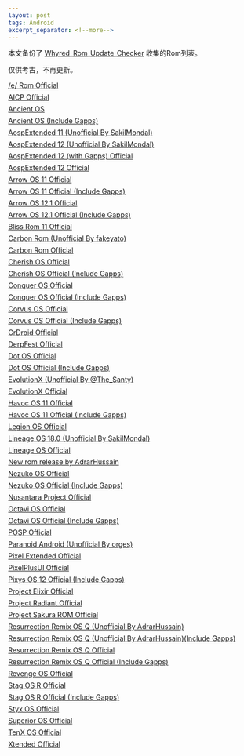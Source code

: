 ```yaml
---
layout: post
tags: Android
excerpt_separator: <!--more-->
---
```


<style>
  p.rom-item, .rom-info p {
    margin-block-start: 0.5em;
    margin-block-end: 0.5em;
  }
  .rom-info {
    display: none;
    font-size: 90%;
    border: 1px solid #bbb;
    padding: 0.5em;
    border-radius: 4px;
    overflow: overlay auto;
  }
  code {
    padding: 0;
  }
  pre.highlight {
    font-size: 100%;
  }
  .ri-android-line {
    vertical-align: bottom;
    font-size: 1.2em;
  }

</style>
<script>
  $(document).ready(function() {
    $(".rom-title").click(function() {
      var next_rom_info_obj = $(this).parents("p").next(".rom-info");
      if (next_rom_info_obj.css("display") == "none") {
        $(".rom-info:visible").slideUp();
        next_rom_info_obj.slideDown();
      } else {
        next_rom_info_obj.slideUp();
      };
    });
  });
</script>

本文备份了 [Whyred_Rom_Update_Checker](https://github.com/Pzqqt/Whyred_Rom_Update_Checker) 收集的Rom列表。

仅供考古，不再更新。

<!--more-->

<p class="rom-item">
    <i class="ri-android-line"></i>
    <a href="javascript:;" class="rom-title">/e/ Rom Official</a>
</p>
<div class="rom-info">
    <p><b>Changelog:</b>
    <a href="https://gitlab.e.foundation/e/os/releases/-/releases" target="_blank">https://gitlab.e.foundation/e/os/releases/-/releases</a></p>
    <p><b>Download:</b>
    <a href="https://images.ecloud.global/dev/whyred/e-1.4-r-20220923220394-dev-whyred.zip" target="_blank">e-1.4-r-20220923220394-dev-whyred.zip</a></p>
</div>
<p class="rom-item">
    <i class="ri-android-line"></i>
    <a href="javascript:;" class="rom-title">AICP Official</a>
</p>
<div class="rom-info">
    <p><b>Build version:</b> r-16.1</p>
    <p><b>Changelog:</b>
    <a href="https://dwnld.aicp-rom.com/device/whyred/WEEKLY/aicp_whyred_r-16.1-WEEKLY-20220630.zip.html" target="_blank">https://dwnld.aicp-rom.com/device/whyred/WEEKLY/aicp_whyred_r-16.1-WEEKLY-20220630.zip.html</a></p>
    <p><b>MD5:</b> <code>2d9494fcfe6b3d404524effd01a61cf80d72e866f4d647804bbecf72011c563c</code></p>
    <p><b>Download:</b>
    <a href="https://dwnld.aicp-rom.com/device/whyred/WEEKLY/aicp_whyred_r-16.1-WEEKLY-20220630.zip" target="_blank">aicp_whyred_r-16.1-WEEKLY-20220630.zip</a></p>
    <p><b>Size:</b> 840 MB</p>
</div>
<p class="rom-item">
    <i class="ri-android-line"></i>
    <a href="javascript:;" class="rom-title">Ancient OS</a>
</p>
<div class="rom-info">
    <p><b>MD5:</b> <code>33c38fe6183fbfe2bd7d55242574c9da</code></p>
    <p><b>Download:</b>
    <a href="https://sourceforge.net/projects/ancientrom/files/whyred/AncientOS-S-Shield-v6.2-whyred-Steel-20220209-2138-Vanilla.zip/download" target="_blank">AncientOS-S-Shield-v6.2-whyred-Steel-20220209-2138-Vanilla.zip</a></p>
    <p><b>Size:</b> 793.2 MB</p>
</div>
<p class="rom-item">
    <i class="ri-android-line"></i>
    <a href="javascript:;" class="rom-title">Ancient OS (Include Gapps)</a>
</p>
<div class="rom-info">
    <p><b>MD5:</b> <code>a153e7f4ffdca184ed158f5ca55942de</code></p>
    <p><b>Download:</b>
    <a href="https://sourceforge.net/projects/ancientrom/files/whyred/AncientOS-S-Shield-v6.2-whyred-Steel-20220210-2205-GApps.zip/download" target="_blank">AncientOS-S-Shield-v6.2-whyred-Steel-20220210-2205-GApps.zip</a></p>
    <p><b>Size:</b> 1323.6 MB</p>
</div>
<p class="rom-item">
    <i class="ri-android-line"></i>
    <a href="javascript:;" class="rom-title">AospExtended 11 (Unofficial By SakilMondal)</a>
</p>
<div class="rom-info">
    <p><b>MD5:</b> <code>fd8ee02274ca79061dbe8883e717a181</code></p>
    <p><b>Download:</b>
    <p><code>AospExtended-v8.7-whyred-OFFICIAL-20211201-2313.zip</code></p>
    <p><a href="https://www.pling.com/p/1423583/#files-panel">Pling</a> | <a href="https://www.pling.com/p/1423583/startdownload?file_id=1638388071&amp;file_name=AospExtended-v8.7-whyred-OFFICIAL-20211201-2313.zip&amp;file_type=application%2Fjava-archive&amp;file_size=1294665389">Direct</a></p></p>
    <p><b>Size:</b> 1234.69 MB</p>
</div>
<p class="rom-item">
    <i class="ri-android-line"></i>
    <a href="javascript:;" class="rom-title">AospExtended 12 (Unofficial By SakilMondal)</a>
</p>
<div class="rom-info">
    <p><b>MD5:</b> <code>0342fe62244b8cca9567a202602bcc71</code></p>
    <p><b>Download:</b>
    <p><code>AospExtended-v9.1-whyred-OFFICIAL-20220602-0933.zip</code></p>
    <p><a href="https://www.pling.com/p/1613676/#files-panel">Pling</a> | <a href="https://www.pling.com/p/1613676/startdownload?file_id=1654197190&amp;file_name=AospExtended-v9.1-whyred-OFFICIAL-20220602-0933.zip&amp;file_type=application%2Fjava-archive&amp;file_size=824713795">Direct</a></p></p>
    <p><b>Size:</b> 786.51 MB</p>
</div>
<p class="rom-item">
    <i class="ri-android-line"></i>
    <a href="javascript:;" class="rom-title">AospExtended 12 (with Gapps) Official</a>
</p>
<div class="rom-info">
    <p><b>MD5:</b> <code>4e731acddee36cd17687214b1e334f45</code></p>
    <p><b>Download:</b>
    <a href="https://api.aospextended.com/download/whyred/s_gapps/51ec33e251453d4b1ba96969b5ef7627a56a7f63aecf153c6e5402593ff35c52183e88f153daae7cb0ed32065d37555fec15d5" target="_blank">AospExtended-v9.0-whyred-OFFICIAL-20220216-1317.zip</a></p>
    <p><b>Size:</b> 1247.84 MB</p>
</div>
<p class="rom-item">
    <i class="ri-android-line"></i>
    <a href="javascript:;" class="rom-title">AospExtended 12 Official</a>
</p>
<div class="rom-info">
    <p><b>MD5:</b> <code>1f490336b6614b3799018ce6dcf6f0f0</code></p>
    <p><b>Download:</b>
    <a href="https://api.aospextended.com/download/whyred/s/51ec33e251453d4b1ba96969b5ef7627a56a7f63aecf153c6e5402593ff35c52183e88f153daae7cb0ed32065836575fec15d5" target="_blank">AospExtended-v9.0-whyred-OFFICIAL-20220216-1605.zip</a></p>
    <p><b>Size:</b> 782.63 MB</p>
</div>
<p class="rom-item">
    <i class="ri-android-line"></i>
    <a href="javascript:;" class="rom-title">Arrow OS 11 Official</a>
</p>
<div class="rom-info">
    <p><b>Build version:</b> v11.0</p>
    <p><b>Changelog:</b>
    <div class="highlight"><pre class="highlight"># Device side changes
• Switched to AOSP WFD
• Upstream kernel to 4.4.283
• Drop perfd blobs
• Fixed nightlight
• Cleanup useless blobs
• Misc changes
# Source changelog
https://arrowos.net/changelog.php</pre></div></p>
    <p><b>SHA256:</b> <code>a29a490e18261443e64ce2565ca9b6e0e508586306e3421fd208cfe51b1aab86</code></p>
    <p><b>Download:</b>
    <a href="https://arrowos.net/download/whyred" target="_blank">Arrow-v11.0-whyred-OFFICIAL-20220921-VANILLA.zip</a></p>
    <p><b>Size:</b> 838.23 MB</p>
</div>
<p class="rom-item">
    <i class="ri-android-line"></i>
    <a href="javascript:;" class="rom-title">Arrow OS 11 Official (Include Gapps)</a>
</p>
<div class="rom-info">
    <p><b>Build version:</b> v11.0</p>
    <p><b>Changelog:</b>
    <div class="highlight"><pre class="highlight"># Device side changes
• Switched to AOSP WFD
• Upstream kernel to 4.4.283
• Drop perfd blobs
• Fixed nightlight
• Cleanup useless blobs
• Misc changes
# Source changelog
https://arrowos.net/changelog.php</pre></div></p>
    <p><b>SHA256:</b> <code>389e3539deba6db5b72678d9a65dfe69c0c49415e9a35730ff9ded85840c49fe</code></p>
    <p><b>Download:</b>
    <a href="https://arrowos.net/download/whyred" target="_blank">Arrow-v11.0-whyred-OFFICIAL-20220921-GAPPS.zip</a></p>
    <p><b>Size:</b> 1161.31 MB</p>
</div>
<p class="rom-item">
    <i class="ri-android-line"></i>
    <a href="javascript:;" class="rom-title">Arrow OS 12.1 Official</a>
</p>
<div class="rom-info">
    <p><b>Build version:</b> v12.1</p>
    <p><b>Changelog:</b>
    <div class="highlight"><pre class="highlight"># Device side changes
- Bluetooth HOTFIX build
# Source changelog
https://arrowos.net/changelog.php</pre></div></p>
    <p><b>SHA256:</b> <code>a5f193957c923e6fe4326b8a5ea7a8388b8d371a32fff7e70a457b2c0ad72dc6</code></p>
    <p><b>Download:</b>
    <a href="https://arrowos.net/download/whyred" target="_blank">Arrow-v12.1-whyred-OFFICIAL-20220927-VANILLA.zip</a></p>
    <p><b>Size:</b> 781.14 MB</p>
</div>
<p class="rom-item">
    <i class="ri-android-line"></i>
    <a href="javascript:;" class="rom-title">Arrow OS 12.1 Official (Include Gapps)</a>
</p>
<div class="rom-info">
    <p><b>Build version:</b> v12.1</p>
    <p><b>Changelog:</b>
    <div class="highlight"><pre class="highlight"># Device side changes
- Bluetooth HOTFIX build
# Source changelog
https://arrowos.net/changelog.php</pre></div></p>
    <p><b>SHA256:</b> <code>d8e6b46676b9301a1b1539c00a577660681012fb5babb2f4703147b8e71c5a2f</code></p>
    <p><b>Download:</b>
    <a href="https://arrowos.net/download/whyred" target="_blank">Arrow-v12.1-whyred-OFFICIAL-20220927-GAPPS.zip</a></p>
    <p><b>Size:</b> 1104.62 MB</p>
</div>
<p class="rom-item">
    <i class="ri-android-line"></i>
    <a href="javascript:;" class="rom-title">Bliss Rom 11 Official</a>
</p>
<div class="rom-info">
    <p><b>MD5:</b> <code>d99ed42c3ac291eb67c671ec396ab1e5</code></p>
    <p><b>Download:</b>
    <a href="https://sourceforge.net/projects/blissroms/files/R/whyred/Bliss-v14.5-whyred-OFFICIAL-vanilla-20210731.zip/download" target="_blank">Bliss-v14.5-whyred-OFFICIAL-vanilla-20210731.zip</a></p>
    <p><b>Size:</b> 804.2 MB</p>
</div>
<p class="rom-item">
    <i class="ri-android-line"></i>
    <a href="javascript:;" class="rom-title">Carbon Rom (Unofficial By fakeyato)</a>
</p>
<div class="rom-info">
    <p><b>MD5:</b> <code>3f18700e80e08bd59f2e5504b6fc7b29</code></p>
    <p><b>Download:</b>
    <a href="https://sourceforge.net/projects/fakecarbon/files/carbon/CARBON-CR-9.0-R-FAKE-whyred-20210701-1248.zip/download" target="_blank">CARBON-CR-9.0-R-FAKE-whyred-20210701-1248.zip</a></p>
    <p><b>Size:</b> 718.9 MB</p>
</div>
<p class="rom-item">
    <i class="ri-android-line"></i>
    <a href="javascript:;" class="rom-title">Carbon Rom Official</a>
</p>
<div class="rom-info">
    <p><b>Build type:</b> weekly</p>
    <p><b>MD5:</b> <code>7df91aef098c70a42ba335d563072b55</code></p>
    <p><b>Download:</b>
    <a href="https://mirrorbits.carbonrom.org/whyred/CARBON-CR-9.0-R-WEEKLY-whyred-20220728-1528.zip" target="_blank">CARBON-CR-9.0-R-WEEKLY-whyred-20220728-1528.zip</a></p>
    <p><b>Size:</b> 794.14 MB</p>
</div>
<p class="rom-item">
    <i class="ri-android-line"></i>
    <a href="javascript:;" class="rom-title">Cherish OS Official</a>
</p>
<div class="rom-info">
    <p><b>MD5:</b> <code>245b41bd0652b63ba32cae0fd21ed480</code></p>
    <p><b>Download:</b>
    <p><code>Cherish-OS-v3.6-20220410-1703-whyred-OFFICIAL-Vanilla.zip</code></p>
    <p><a href="https://www.pling.com/p/1460395/#files-panel">Pling</a> | <a href="https://www.pling.com/p/1460395/startdownload?file_id=1649616435&amp;file_name=Cherish-OS-v3.6-20220410-1703-whyred-OFFICIAL-Vanilla.zip&amp;file_type=application%2Fjava-archive&amp;file_size=908737515">Direct</a></p></p>
    <p><b>Size:</b> 866.64 MB</p>
</div>
<p class="rom-item">
    <i class="ri-android-line"></i>
    <a href="javascript:;" class="rom-title">Cherish OS Official (Include Gapps)</a>
</p>
<div class="rom-info">
    <p><b>MD5:</b> <code>282b6944a42948fe93be893708d64e1a</code></p>
    <p><b>Download:</b>
    <p><code>Cherish-OS-v3-20220410180618.6-20220410-1509-whyred-OFFICIAL-GApps.zip</code></p>
    <p><a href="https://www.pling.com/p/1460395/#files-panel">Pling</a> | <a href="https://www.pling.com/p/1460395/startdownload?file_id=1649614464&amp;file_name=Cherish-OS-v3-20220410180618.6-20220410-1509-whyred-OFFICIAL-GApps.zip&amp;file_type=application%2Fjava-archive&amp;file_size=1491303802">Direct</a></p></p>
    <p><b>Size:</b> 1422.22 MB</p>
</div>
<p class="rom-item">
    <i class="ri-android-line"></i>
    <a href="javascript:;" class="rom-title">Conquer OS Official</a>
</p>
<div class="rom-info">
    <p><b>MD5:</b> <code>5d06b2c8ea2adf5e697dfe78639032d5</code></p>
    <p><b>Download:</b>
    <a href="https://sourceforge.net/projects/conqueros/files/Eleven/stable/whyred/conquerOS-4.7-whyred-20210921-1532-OFFICIAL-vanilla.zip/download" target="_blank">conquerOS-4.7-whyred-20210921-1532-OFFICIAL-vanilla.zip</a></p>
    <p><b>Size:</b> 812.4 MB</p>
</div>
<p class="rom-item">
    <i class="ri-android-line"></i>
    <a href="javascript:;" class="rom-title">Conquer OS Official (Include Gapps)</a>
</p>
<div class="rom-info">
    <p><b>MD5:</b> <code>4a5e38e04a67e175a40b038f51e49ead</code></p>
    <p><b>Download:</b>
    <a href="https://sourceforge.net/projects/conqueros/files/Eleven/stable/whyred/conquerOS-4.7-whyred-20210921-1553-OFFICIAL-gapps.zip/download" target="_blank">conquerOS-4.7-whyred-20210921-1553-OFFICIAL-gapps.zip</a></p>
    <p><b>Size:</b> 1256.9 MB</p>
</div>
<p class="rom-item">
    <i class="ri-android-line"></i>
    <a href="javascript:;" class="rom-title">Corvus OS Official</a>
</p>
<div class="rom-info">
    <p><b>Download:</b>
    <a href="https://ota.corvusrom.com/whyred/vanilla/Corvus_vS4.0-Leviathan-whyred-Official-1647.zip" target="_blank">Corvus_vS4.0-Leviathan-whyred-Official-1647.zip</a></p>
    <p><b>Size:</b> 850.57MB</p>
</div>
<p class="rom-item">
    <i class="ri-android-line"></i>
    <a href="javascript:;" class="rom-title">Corvus OS Official (Include Gapps)</a>
</p>
<div class="rom-info">
    <p><b>Download:</b>
    <a href="https://ota.corvusrom.com/whyred/gapps/Corvus_vS4.0-Leviathan-whyred-Gapps-Official-1020.zip" target="_blank">Corvus_vS4.0-Leviathan-whyred-Gapps-Official-1020.zip</a></p>
    <p><b>Size:</b> 1.32GB</p>
</div>
<p class="rom-item">
    <i class="ri-android-line"></i>
    <a href="javascript:;" class="rom-title">CrDroid Official</a>
</p>
<div class="rom-info">
    <p><b>MD5:</b> <code>4b420247ee8230b2bc73a84a92c4bf7d</code></p>
    <p><b>Download:</b>
    <a href="https://sourceforge.net/projects/crdroid/files/whyred/7.x/crDroidAndroid-11.0-20211002-whyred-v7.10.zip/download" target="_blank">crDroidAndroid-11.0-20211002-whyred-v7.10.zip</a></p>
    <p><b>Size:</b> 850.6 MB</p>
</div>
<p class="rom-item">
    <i class="ri-android-line"></i>
    <a href="javascript:;" class="rom-title">DerpFest Official</a>
</p>
<div class="rom-info">
    <p><b>MD5:</b> <code>d3890fe0f0f152692dfa80ba1c8dd530</code></p>
    <p><b>Download:</b>
    <a href="https://sourceforge.net/projects/derpfest/files/whyred/DerpFest-12-Official-Shinju-whyred-20220822.zip/download" target="_blank">DerpFest-12-Official-Shinju-whyred-20220822.zip</a></p>
    <p><b>Size:</b> 1489.5 MB</p>
</div>
<p class="rom-item">
    <i class="ri-android-line"></i>
    <a href="javascript:;" class="rom-title">Dot OS Official</a>
</p>
<div class="rom-info">
    <p><b>Build version:</b> v5.1.3</p>
    <p><b>MD5:</b> <code>cc053fb1a362412c3f25758257226f1b</code></p>
    <p><b>Download:</b>
    <p><code>dotOS-R-v5.1.3-whyred-OFFICIAL-20210810-2327.zip</code></p>
    <p><a href="https://downloads.droidontime.com/dot11/whyred/vanilla/dotOS-R-v5.1.3-whyred-OFFICIAL-20210810-2327.zip">Official</a> | <a href="https://sourceforge.net/projects/dotos-downloads/files/dot11/whyred/vanilla/dotOS-R-v5.1.3-whyred-OFFICIAL-20210810-2327.zip/download">SourceForge</a></p></p>
    <p><b>Size:</b> 739.52 MB</p>
</div>
<p class="rom-item">
    <i class="ri-android-line"></i>
    <a href="javascript:;" class="rom-title">Dot OS Official (Include Gapps)</a>
</p>
<div class="rom-info">
    <p><b>Build version:</b> v5.1.3</p>
    <p><b>MD5:</b> <code>a21ff54d5378c0800420cd1e944c1c33</code></p>
    <p><b>Download:</b>
    <p><code>dotOS-R-v5.1.3-whyred-GAPPS-20210811-0023.zip</code></p>
    <p><a href="https://downloads.droidontime.com/dot11/whyred/gapps/dotOS-R-v5.1.3-whyred-GAPPS-20210811-0023.zip">Official</a> | <a href="https://sourceforge.net/projects/dotos-downloads/files/dot11/whyred/gapps/dotOS-R-v5.1.3-whyred-GAPPS-20210811-0023.zip/download">SourceForge</a></p></p>
    <p><b>Size:</b> 1153.76 MB</p>
</div>
<p class="rom-item">
    <i class="ri-android-line"></i>
    <a href="javascript:;" class="rom-title">EvolutionX (Unofficial By @The_Santy)</a>
</p>
<div class="rom-info">
    <p><b>MD5:</b> <code>817778a3180fc2ed86d0bc61a16b0700</code></p>
    <p><b>Download:</b>
    <p><code>evolution-whyred-ota-sq3a.220705.004-08090814.zip</code></p>
    <p><a href="https://www.pling.com/p/1545610/#files-panel">Pling</a> | <a href="https://www.pling.com/p/1545610/startdownload?file_id=1660031285&amp;file_name=evolution-whyred-ota-sq3a.220705.004-08090814.zip&amp;file_type=application%2Fjava-archive&amp;file_size=1505297200">Direct</a></p></p>
    <p><b>Size:</b> 1435.56 MB</p>
</div>
<p class="rom-item">
    <i class="ri-android-line"></i>
    <a href="javascript:;" class="rom-title">EvolutionX Official</a>
</p>
<div class="rom-info">
    <p><b>Changelog:</b>
    <a href="https://raw.githubusercontent.com/Evolution-X-Devices/official_devices/master/changelogs/whyred/evolution_whyred-ota-sq3a.220705.004-09011242.zip.txt" target="_blank">https://raw.githubusercontent.com/Evolution-X-Devices/official_devices/master/changelogs/whyred/evolution_whyred-ota-sq3a.220705.004-09011242.zip.txt</a></p>
    <p><b>MD5:</b> <code>3aa421cb6745ef2dff97d34aa6d369a3</code></p>
    <p><b>Download:</b>
    <a href="https://sourceforge.net/projects/evolution-x/files/whyred/evolution_whyred-ota-sq3a.220705.004-09011242.zip/download" target="_blank">evolution_whyred-ota-sq3a.220705.004-09011242.zip</a></p>
    <p><b>Size:</b> 1526.2 MB</p>
</div>
<p class="rom-item">
    <i class="ri-android-line"></i>
    <a href="javascript:;" class="rom-title">Havoc OS 11 Official</a>
</p>
<div class="rom-info">
    <p><b>Build version:</b> 4.8</p>
    <p><b>MD5:</b> <code>7c44a09c96ecf55913d839a8479e24b9</code></p>
    <p><b>Download:</b>
    <a href="https://download.havoc-os.com/whyred/Havoc-OS-v4.8-20210811-whyred-Official.zip" target="_blank">Havoc-OS-v4.8-20210811-whyred-Official.zip</a></p>
    <p><b>Size:</b> 774.9 MB</p>
</div>
<p class="rom-item">
    <i class="ri-android-line"></i>
    <a href="javascript:;" class="rom-title">Havoc OS 11 Official (Include Gapps)</a>
</p>
<div class="rom-info">
    <p><b>Build version:</b> 4.8</p>
    <p><b>MD5:</b> <code>393ad10e2b3f5565d80a51c0575c7507</code></p>
    <p><b>Download:</b>
    <a href="https://download.havoc-os.com/whyred/Havoc-OS-v4.8-20210810-whyred-Official-GApps.zip" target="_blank">Havoc-OS-v4.8-20210810-whyred-Official-GApps.zip</a></p>
    <p><b>Size:</b> 1285.4 MB</p>
</div>
<p class="rom-item">
    <i class="ri-android-line"></i>
    <a href="javascript:;" class="rom-title">Legion OS Official</a>
</p>
<div class="rom-info">
    <p><b>MD5:</b> <code>82cb01bfdf85d7c0a636d694b0fa19f9</code></p>
    <p><b>Download:</b>
    <a href="https://sourceforge.net/projects/legionrom/files/whyred/LegionOS-v3.8-whyred-20210409-OFFICIAL-VANILLA.zip/download" target="_blank">LegionOS-v3.8-whyred-20210409-OFFICIAL-VANILLA.zip</a></p>
    <p><b>Size:</b> 893.9 MB</p>
</div>
<p class="rom-item">
    <i class="ri-android-line"></i>
    <a href="javascript:;" class="rom-title">Lineage OS 18.0 (Unofficial By SakilMondal)</a>
</p>
<div class="rom-info">
    <p><b>MD5:</b> <code>71a61d0f6eb56033a7f50d0f54d7f4c4</code></p>
    <p><b>Download:</b>
    <p><code>lineage-18.1-FORK-GAPPS-20220624-0901-whyred.zip</code></p>
    <p><a href="https://www.pling.com/p/1422431/#files-panel">Pling</a> | <a href="https://www.pling.com/p/1422431/startdownload?file_id=1656099556&amp;file_name=lineage-18.1-FORK-GAPPS-20220624-0901-whyred.zip&amp;file_type=application%2Fjava-archive&amp;file_size=1202976037">Direct</a></p></p>
    <p><b>Size:</b> 1147.25 MB</p>
</div>
<p class="rom-item">
    <i class="ri-android-line"></i>
    <a href="javascript:;" class="rom-title">Lineage OS Official</a>
</p>
<div class="rom-info">
    <p><b>Build type:</b> nightly</p>
    <p><b>Build version:</b> 18.1</p>
    <p><b>Changelog:</b>
    <a href="https://download.lineageos.org/whyred/changes/" target="_blank">https://download.lineageos.org/whyred/changes/</a></p>
    <p><b>SHA1:</b> <code>6a23730c7730631758a380c468ccd133cf4d60e2</code></p>
    <p><b>SHA256:</b> <code>edef27c61d97715460fff8f5984e622dda1a6f4066ae3406018eee7bb6c68ee2</code></p>
    <p><b>Download:</b>
    <a href="https://mirrorbits.lineageos.org/full/whyred/20220926/lineage-18.1-20220926-nightly-whyred-signed.zip" target="_blank">lineage-18.1-20220926-nightly-whyred-signed.zip</a></p>
    <p><b>Size:</b> 729.14 MB</p>
</div>
<p class="rom-item">
    <i class="ri-android-line"></i>
    <a href="javascript:;" class="rom-title">New rom release by AdrarHussain</a>
</p>
<div class="rom-info">
    <p><b>MD5:</b> <code>056ef2f8c1cb590e04867c0896e554ea</code></p>
    <p><b>Download:</b>
    <p><code>Spark-vFlare-whyred-Unofficial-gapps-20210726.zip</code></p>
    <p><a href="https://www.pling.com/p/1459808/#files-panel">Pling</a> | <a href="https://www.pling.com/p/1459808/startdownload?file_id=1627443989&amp;file_name=Spark-vFlare-whyred-Unofficial-gapps-20210726.zip&amp;file_type=application%2Fjava-archive&amp;file_size=1223134741">Direct</a></p></p>
    <p><b>Size:</b> 1166.47 MB</p>
</div>
<p class="rom-item">
    <i class="ri-android-line"></i>
    <a href="javascript:;" class="rom-title">Nezuko OS Official</a>
</p>
<div class="rom-info">
    <p><b>MD5:</b> <code>7126256417bf9b65726c9f39ab98de5a</code></p>
    <p><b>Download:</b>
    <a href="https://sourceforge.net/projects/nezukoos/files/Whyred/Vanilla/NezukoOS-1.4-VANILLA-whyred-20210717-1505-OFFICIAL.zip/download" target="_blank">NezukoOS-1.4-VANILLA-whyred-20210717-1505-OFFICIAL.zip</a></p>
    <p><b>Size:</b> 731.4 MB</p>
</div>
<p class="rom-item">
    <i class="ri-android-line"></i>
    <a href="javascript:;" class="rom-title">Nezuko OS Official (Include Gapps)</a>
</p>
<div class="rom-info">
    <p><b>MD5:</b> <code>834e24bb7da3e07db708190755270380</code></p>
    <p><b>Download:</b>
    <a href="https://sourceforge.net/projects/nezukoos/files/Whyred/Gapps/NezukoOS-1.4-GAPPS-whyred-20210717-1557-OFFICIAL.zip/download" target="_blank">NezukoOS-1.4-GAPPS-whyred-20210717-1557-OFFICIAL.zip</a></p>
    <p><b>Size:</b> 1142.1 MB</p>
</div>
<p class="rom-item">
    <i class="ri-android-line"></i>
    <a href="javascript:;" class="rom-title">Nusantara Project Official</a>
</p>
<div class="rom-info">
    <p><b>MD5:</b> <code>672d047afc86b7c213207a55c41d300d</code></p>
    <p><b>Download:</b>
    <p><code>Nusantara-v4.4-12L-whyred-15042022-OFFICIAL-1615.zip</code></p>
    <p><a href="https://www.pling.com/p/1422405/#files-panel">Pling</a> | <a href="https://www.pling.com/p/1422405/startdownload?file_id=1650100208&amp;file_name=Nusantara-v4.4-12L-whyred-15042022-OFFICIAL-1615.zip&amp;file_type=application%2Fjava-archive&amp;file_size=820625217">Direct</a></p></p>
    <p><b>Size:</b> 782.61 MB</p>
</div>
<p class="rom-item">
    <i class="ri-android-line"></i>
    <a href="javascript:;" class="rom-title">Octavi OS Official</a>
</p>
<div class="rom-info">
    <p><b>Download:</b>
    <p><code>OctaviOS-v3.3-whyred-20220122-1949-VANILLA-OFFICIAL.zip</code></p>
    <p><a href="https://www.pling.com/p/1620047/#files-panel">Pling</a> | <a href="https://downloads.octavi-os.com/whyred/OctaviOS-v3.3-whyred-20220122-1949-VANILLA-OFFICIAL.zip">Direct</a></p></p>
    <p><b>Size:</b> 0.02 MB</p>
</div>
<p class="rom-item">
    <i class="ri-android-line"></i>
    <a href="javascript:;" class="rom-title">Octavi OS Official (Include Gapps)</a>
</p>
<div class="rom-info">
    <p><b>Download:</b>
    <p><code>OctaviOS-v3.3-whyred-20220122-1909-GAPPS-OFFICIAL.zip.zip</code></p>
    <p><a href="https://www.pling.com/p/1620047/#files-panel">Pling</a> | <a href="https://downloads.octavi-os.com/whyred/OctaviOS-v3.3-whyred-20220122-1909-GAPPS-OFFICIAL.zip.zip">Direct</a></p></p>
    <p><b>Size:</b> 0.02 MB</p>
</div>
<p class="rom-item">
    <i class="ri-android-line"></i>
    <a href="javascript:;" class="rom-title">POSP Official</a>
</p>
<div class="rom-info">
    <p><b>Build version:</b> v4.2.3</p>
    <p><b>Download:</b>
    <a href="https://github.com/PotatoDevices/device_xiaomi_whyred/releases/download/4.2.3/potato_whyred-11-20210910-dumaloo.v4.2.3%2B20.Crispy.zip" target="_blank">potato_whyred-11-20210910-dumaloo.v4.2.3+20.Crispy.zip</a></p>
</div>
<p class="rom-item">
    <i class="ri-android-line"></i>
    <a href="javascript:;" class="rom-title">Paranoid Android (Unofficial By orges)</a>
</p>
<div class="rom-info">
    <p><b>MD5:</b> <code>0340bd1acea121f971358c8055ccfa99</code></p>
    <p><b>Download:</b>
    <a href="https://sourceforge.net/projects/aospa-whyred/files/pa-ruby-1-whyred-20210822-release.zip/download" target="_blank">pa-ruby-1-whyred-20210822-release.zip</a></p>
    <p><b>Size:</b> 935.9 MB</p>
</div>
<p class="rom-item">
    <i class="ri-android-line"></i>
    <a href="javascript:;" class="rom-title">Pixel Extended Official</a>
</p>
<div class="rom-info">
    <p><b>MD5:</b> <code>2541900f8c377cfcedcfc29a950e849f</code></p>
    <p><b>Download:</b>
    <a href="https://sourceforge.net/projects/pixelextended/files/whyred/PixelExtended_whyred-12.1-20220415-1252-OFFICIAL.zip/download" target="_blank">PixelExtended_whyred-12.1-20220415-1252-OFFICIAL.zip</a></p>
    <p><b>Size:</b> 1584.0 MB</p>
</div>
<p class="rom-item">
    <i class="ri-android-line"></i>
    <a href="javascript:;" class="rom-title">PixelPlusUI Official</a>
</p>
<div class="rom-info">
    <p><b>Download:</b>
    <p><code>PixelPlusUI_4.2_whyred-12.0-20220217-0845-OFFICIAL.zip</code></p>
    <p><a href="https://www.pling.com/p/1513365/#files-panel">Pling</a> | <a href="https://download.ppui.site/eleven/whyred/PixelPlusUI_4.2_whyred-12.0-20220217-0845-OFFICIAL.zip">Direct</a></p></p>
    <p><b>Size:</b> 1392.02 MB</p>
</div>
<p class="rom-item">
    <i class="ri-android-line"></i>
    <a href="javascript:;" class="rom-title">Pixys OS 12 Official (Include Gapps)</a>
</p>
<div class="rom-info">
    <p><b>Build version:</b> v5.1.5</p>
    <p><b>MD5:</b> <code>5b33c09ace69a621ff97d80ca3c3e00b</code></p>
    <p><b>Download:</b>
    <a href="https://pixysos.com/whyred/twelve/PixysOS-v5.1.5-GAPPS-whyred-OFFICIAL-20220820-181505.zip" target="_blank">PixysOS-v5.1.5-GAPPS-whyred-OFFICIAL-20220820-181505.zip</a></p>
    <p><b>Size:</b> 1.41 GB</p>
</div>
<p class="rom-item">
    <i class="ri-android-line"></i>
    <a href="javascript:;" class="rom-title">Project Elixir Official</a>
</p>
<div class="rom-info">
    <p><b>Download:</b>
    <p><code>ProjectElixir_1.5_whyred-12.0-20220312-1339-OFFICIAL.zip</code></p>
    <p><a href="https://www.pling.com/p/1673869/#files-panel">Pling</a> | <a href="https://downloads.projectelixiros.com/twelve/whyred/ProjectElixir_1.5_whyred-12.0-20220312-1339-OFFICIAL.zip">Direct</a></p></p>
    <p><b>Size:</b> 1401.21 MB</p>
</div>
<p class="rom-item">
    <i class="ri-android-line"></i>
    <a href="javascript:;" class="rom-title">Project Radiant Official</a>
</p>
<div class="rom-info">
    <p><b>MD5:</b> <code>91ebeac089c55b65378cff115f07525f</code></p>
    <p><b>Download:</b>
    <a href="https://sourceforge.net/projects/projectradiant/files/twelve/whyred/ProjectRadiant-12.0.2-HOTFIX-OFFICIAL-whyred-20220214-gapps.zip/download" target="_blank">ProjectRadiant-12.0.2-HOTFIX-OFFICIAL-whyred-20220214-gapps.zip</a></p>
    <p><b>Size:</b> 1372.9 MB</p>
</div>
<p class="rom-item">
    <i class="ri-android-line"></i>
    <a href="javascript:;" class="rom-title">Project Sakura ROM Official</a>
</p>
<div class="rom-info">
    <p><b>MD5:</b> <code>c977ff8f72335dba55209e13f34d841e</code></p>
    <p><b>Download:</b>
    <a href="https://sourceforge.net/projects/projectsakura/files/whyred/ProjectSakura-5.2-VANILLA-20210926-0507-whyred-OFFICIAL.zip/download" target="_blank">ProjectSakura-5.2-VANILLA-20210926-0507-whyred-OFFICIAL.zip</a></p>
    <p><b>Size:</b> 884.3 MB</p>
</div>
<p class="rom-item">
    <i class="ri-android-line"></i>
    <a href="javascript:;" class="rom-title">Resurrection Remix OS Q (Unofficial By AdrarHussain)</a>
</p>
<div class="rom-info">
    <p><b>MD5:</b> <code>95ca24701570c4f88412e4dab930d4f6</code></p>
    <p><b>Download:</b>
    <p><code>RROS-Q-8.6.9-20210516-whyred-Vanilla-Official.zip</code></p>
    <p><a href="https://www.pling.com/p/1459808/#files-panel">Pling</a> | <a href="https://www.pling.com/p/1459808/startdownload?file_id=1621258190&amp;file_name=RROS-Q-8.6.9-20210516-whyred-Vanilla-Official.zip&amp;file_type=application%2Fjava-archive&amp;file_size=973462195">Direct</a></p></p>
    <p><b>Size:</b> 928.37 MB</p>
</div>
<p class="rom-item">
    <i class="ri-android-line"></i>
    <a href="javascript:;" class="rom-title">Resurrection Remix OS Q (Unofficial By AdrarHussain)(Include Gapps)</a>
</p>
<div class="rom-info">
    <p><b>MD5:</b> <code>8423ab025c9ab9552a33c5aed9a5ad9b</code></p>
    <p><b>Download:</b>
    <p><code>RROS-Q-8.6.9-20210517-whyred-Gapps-Official.zip</code></p>
    <p><a href="https://www.pling.com/p/1459808/#files-panel">Pling</a> | <a href="https://www.pling.com/p/1459808/startdownload?file_id=1621258171&amp;file_name=RROS-Q-8.6.9-20210517-whyred-Gapps-Official.zip&amp;file_type=application%2Fjava-archive&amp;file_size=1154741413">Direct</a></p></p>
    <p><b>Size:</b> 1101.25 MB</p>
</div>
<p class="rom-item">
    <i class="ri-android-line"></i>
    <a href="javascript:;" class="rom-title">Resurrection Remix OS Q Official</a>
</p>
<div class="rom-info">
    <p><b>MD5:</b> <code>135a2bfcce7512a1af11b5ec131bd87d</code></p>
    <p><b>Download:</b>
    <a href="https://sourceforge.net/projects/resurrectionremix-ten/files/whyred/RROS-Q-8.7.3-20210924-whyred-vanilla-Official.zip/download" target="_blank">RROS-Q-8.7.3-20210924-whyred-vanilla-Official.zip</a></p>
    <p><b>Size:</b> 978.3 MB</p>
</div>
<p class="rom-item">
    <i class="ri-android-line"></i>
    <a href="javascript:;" class="rom-title">Resurrection Remix OS Q Official (Include Gapps)</a>
</p>
<div class="rom-info">
    <p><b>MD5:</b> <code>bb89c756c0ea87306d2c4a8ec57492cb</code></p>
    <p><b>Download:</b>
    <a href="https://sourceforge.net/projects/resurrectionremix-ten/files/whyred/RROS-Q-8.7.3-20210924-whyred-gapps-Official.zip/download" target="_blank">RROS-Q-8.7.3-20210924-whyred-gapps-Official.zip</a></p>
    <p><b>Size:</b> 1184.9 MB</p>
</div>
<p class="rom-item">
    <i class="ri-android-line"></i>
    <a href="javascript:;" class="rom-title">Revenge OS Official</a>
</p>
<div class="rom-info">
    <p><b>Build version:</b> 4.1</p>
    <p><b>Changelog:</b>
    <div class="highlight"><pre class="highlight">Rebased device tree to latest lineage
Switch to AOSP WFD
Dex2oat optimization
Switch to LED AIDL qti vibrator
Switch to SnapCamera
Some update on kernel</pre></div></p>
    <p><b>MD5:</b> <code>e39fae94771893d054683b03547e73fe</code></p>
    <p><b>Download:</b>
    <a href="https://sourceforge.net/projects/revengeos/files/whyred/RevengeOS-4.1-R-OFFICIAL-whyred-20210921-2100.zip" target="_blank">RevengeOS-4.1-R-OFFICIAL-whyred-20210921-2100.zip</a></p>
    <p><b>Size:</b> 770.8 MB</p>
</div>
<p class="rom-item">
    <i class="ri-android-line"></i>
    <a href="javascript:;" class="rom-title">Stag OS R Official</a>
</p>
<div class="rom-info">
    <p><b>MD5:</b> <code>c5c42d923670df289208090425e9e6a5</code></p>
    <p><b>Download:</b>
    <p><code>StagOS-whyred-11.0.R1-OFFICIAL-Pristine-20210210-0519.zip</code></p>
    <p><a href="https://sourceforge.net/projects/stagos-11/files/whyred/StagOS-whyred-11.0.R1-OFFICIAL-Pristine-20210210-0519.zip/download">SourceForge</a> | <a href="https://releases.stag-os.workers.dev/whyred/StagOS-whyred-11.0.R1-OFFICIAL-Pristine-20210210-0519.zip">Mirror</a></p></p>
    <p><b>Size:</b> 839.3 MB</p>
</div>
<p class="rom-item">
    <i class="ri-android-line"></i>
    <a href="javascript:;" class="rom-title">Stag OS R Official (Include Gapps)</a>
</p>
<div class="rom-info">
    <p><b>MD5:</b> <code>5daf717dc51371e549d42905027ec5ce</code></p>
    <p><b>Download:</b>
    <p><code>StagOS-whyred-11.0.R1-OFFICIAL-GApps-20210211-0629.zip</code></p>
    <p><a href="https://sourceforge.net/projects/stagos-11/files/whyred/StagOS-whyred-11.0.R1-OFFICIAL-GApps-20210211-0629.zip/download">SourceForge</a> | <a href="https://releases.stag-os.workers.dev/whyred/StagOS-whyred-11.0.R1-OFFICIAL-GApps-20210211-0629.zip">Mirror</a></p></p>
    <p><b>Size:</b> 1085.9 MB</p>
</div>
<p class="rom-item">
    <i class="ri-android-line"></i>
    <a href="javascript:;" class="rom-title">Styx OS Official</a>
</p>
<div class="rom-info">
    <p><b>MD5:</b> <code>116b3d48c12be33bf1501e3e1ca9f43a</code></p>
    <p><b>Download:</b>
    <a href="https://sourceforge.net/projects/styx-os/files/Athena/release/whyred/styxOS-1.3-Athena-whyred-OFFICIAL-20210511-0610.zip/download" target="_blank">styxOS-1.3-Athena-whyred-OFFICIAL-20210511-0610.zip</a></p>
    <p><b>Size:</b> 1262.3 MB</p>
</div>
<p class="rom-item">
    <i class="ri-android-line"></i>
    <a href="javascript:;" class="rom-title">Superior OS Official</a>
</p>
<div class="rom-info">
    <p><b>MD5:</b> <code>d34ba07546d19666457528cd2af9a6ef</code></p>
    <p><b>Download:</b>
    <a href="https://sourceforge.net/projects/superioros/files/whyred/gapps/SuperiorOS-Thirteen-Alpha-whyred-GAPPS-RELEASE-20220924-1729.zip/download" target="_blank">SuperiorOS-Thirteen-Alpha-whyred-GAPPS-RELEASE-20220924-1729.zip</a></p>
    <p><b>Size:</b> 1146.1 MB</p>
</div>
<p class="rom-item">
    <i class="ri-android-line"></i>
    <a href="javascript:;" class="rom-title">TenX OS Official</a>
</p>
<div class="rom-info">
    <p><b>MD5:</b> <code>b941a7525e71dac42b9195f6cee9e49b</code></p>
    <p><b>Download:</b>
    <a href="https://sourceforge.net/projects/tenx-os/files/Whyred/TenX-OS_whyred-11.0-20210423-1555-Trident-Official.zip/download" target="_blank">TenX-OS_whyred-11.0-20210423-1555-Trident-Official.zip</a></p>
    <p><b>Size:</b> 1444.1 MB</p>
</div>
<p class="rom-item">
    <i class="ri-android-line"></i>
    <a href="javascript:;" class="rom-title">Xtended Official</a>
</p>
<div class="rom-info">
    <p><b>MD5:</b> <code>7abc8436f8752a0c79b8de98b4d4cea5</code></p>
    <p><b>Download:</b>
    <a href="https://sourceforge.net/projects/xtended/files/whyred/Xtended-XR-v2.0-whyred-OFFICIAL-20201111.zip/download" target="_blank">Xtended-XR-v2.0-whyred-OFFICIAL-20201111.zip</a></p>
    <p><b>Size:</b> 751.8 MB</p>
</div>
